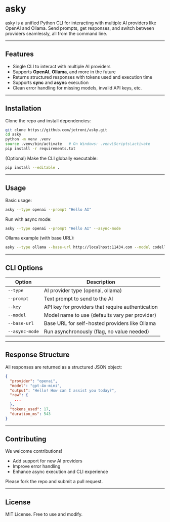 # asky

asky is a unified Python CLI for interacting with multiple AI providers like OpenAI and Ollama. Send prompts, get
responses, and switch between providers seamlessly, all from the command line.

---

## Features

- Single CLI to interact with multiple AI providers
- Supports **OpenAI**, **Ollama**, and more in the future
- Returns structured responses with tokens used and execution time
- Supports **sync** and **async** execution
- Clean error handling for missing models, invalid API keys, etc.

---

## Installation

Clone the repo and install dependencies:

```bash
git clone https://github.com/jetroni/asky.git
cd asky
python -m venv .venv
source .venv/bin/activate   # On Windows: .venv\Scripts\activate
pip install -r requirements.txt
```

(Optional) Make the CLI globally executable:

```bash
pip install --editable .
```

---

## Usage

Basic usage:

```bash
asky --type openai --prompt "Hello AI"
```

Run with async mode:

```bash
asky --type openai --prompt "Hello AI" --async-mode
```

Ollama example (with base URL):

```bash
asky --type ollama --base-url http://localhost:11434.com --model codellama --prompt "Hello"
```

---

## CLI Options

| Option         | Description                                       |
|----------------|---------------------------------------------------|
| `--type`       | AI provider type (openai, ollama)                 |
| `--prompt`     | Text prompt to send to the AI                     |
| `--key`        | API key for providers that require authentication |
| `--model`      | Model name to use (defaults vary per provider)    |
| `--base-url`   | Base URL for self-hosted providers like Ollama    |
| `--async-mode` | Run asynchronously (flag, no value needed)        |

---

## Response Structure

All responses are returned as a structured JSON object:

```json
{
  "provider": "openai",
  "model": "gpt-4o-mini",
  "output": "Hello! How can I assist you today?",
  "raw": {
    ...
  },
  "tokens_used": 17,
  "duration_ms": 543
}
```

---

## Contributing

We welcome contributions!

- Add support for new AI providers
- Improve error handling
- Enhance async execution and CLI experience

Please fork the repo and submit a pull request.

---

## License

MIT License. Free to use and modify.

